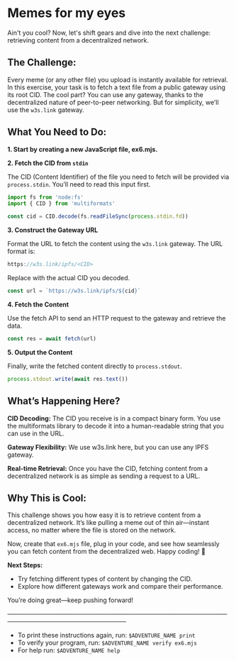# Memes for my eyes

Ain't you cool? Now, let's shift gears and dive into the next challenge: retrieving content from a decentralized network.

## The Challenge:

Every meme (or any other file) you upload is instantly available for retrieval. In this exercise, your task is to fetch a text file from a public gateway using its root CID. The cool part? You can use any gateway, thanks to the decentralized nature of peer-to-peer networking. But for simplicity, we’ll use the `w3s.link` gateway.

## What You Need to Do:

**1. Start by creating a new JavaScript file, ex6.mjs.**

**2. Fetch the CID from `stdin`**

The CID (Content Identifier) of the file you need to fetch will be provided via `process.stdin`. You’ll need to read this input first.

```js
import fs from 'node:fs'
import { CID } from 'multiformats'

const cid = CID.decode(fs.readFileSync(process.stdin.fd))
```

**3. Construct the Gateway URL**

Format the URL to fetch the content using the `w3s.link` gateway. The URL format is:

```js
https://w3s.link/ipfs/<CID>
```

Replace <CID> with the actual CID you decoded.

```js
const url = `https://w3s.link/ipfs/${cid}`
```

**4. Fetch the Content**

Use the fetch API to send an HTTP request to the gateway and retrieve the data.

```js
const res = await fetch(url)
```

**5. Output the Content**

Finally, write the fetched content directly to `process.stdout`.

```js
process.stdout.write(await res.text())
```

## What’s Happening Here?

**CID Decoding:** The CID you receive is in a compact binary form. You use the multiformats library to decode it into a human-readable string that you can use in the URL.

**Gateway Flexibility:** We use w3s.link here, but you can use any IPFS gateway.

**Real-time Retrieval:** Once you have the CID, fetching content from a decentralized network is as simple as sending a request to a URL.

## Why This is Cool:

This challenge shows you how easy it is to retrieve content from a decentralized network. It’s like pulling a meme out of thin air—instant access, no matter where the file is stored on the network.

Now, create that `ex6.mjs` file, plug in your code, and see how seamlessly you can fetch content from the decentralized web. Happy coding! 🚀

**Next Steps:**

- Try fetching different types of content by changing the CID.
- Explore how different gateways work and compare their performance.

You’re doing great—keep pushing forward!


─────────────────────────────────────────────────────────────────────────────
* To print these instructions again, run: `$ADVENTURE_NAME print`
* To verify your program, run: `$ADVENTURE_NAME verify ex6.mjs`
* For help run: `$ADVENTURE_NAME help`
